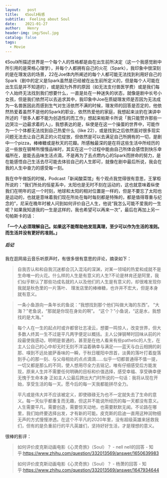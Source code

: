 ```yaml
---
layout:   post
title:   《Soul》有感
subtitle:  Feeling about Soul
date:    2021-01-27
author:   Henry
header-img: img/Soul.jpg
catalog: false
tags:
  - Movie
---
```



《Soul》所描述世界是一个每个人的性格都是由在出生前所决定（这一个我感觉剧中所引用的是荣格心理学），并每个人都拥有自己的火花（Spark），我印象中很深刻的是在理发店的场景，22在Joe体内所阐述的每个人都可能无法找到利用好自己的Spark（剧中的定义是Spark虽然是已经被在出生前所定义的，但是每个人可能在出生后是并不知道的），或是因为外界的原因（如无法支付兽医学费）或是我们每个人始终无法找到我们想要什么，一直是处在一种迷失的状态，就像是剧中长号小女孩，但是我们依然可以去追求其中，我印象中Joe在质疑理发师是否因为无法成为一名兽医因此而感到生气对生活依然不满的时候，理发师的回答是否定的，他依然热爱着虽然不是他的Spark的职业，依然热爱他的家庭，我想起来淡豹在演讲中所述的「很多人都不能为创造性的而工作」想起来帕斯卡所说「我只能赞许那些一边哭泣一边最求着的人」，我想表达的是，纵使是在这一个操蛋的世界中，可能作为一个个体都无法找到自己热爱什么（like 22），或是找到之后依然面对很多现实问题无法去让自己真正的火花绽放，但依然是可以去满足自己所拥有的一切，是剧中一个pizza，棒棒糖或是秋天的花瓣。所感触最深的是在将这些生活中所经历的这一些放在钢琴所慢慢品味时，其实在这一个过程中能由自己所体会感悟到快乐幸福所在，是能去品味生活点滴，不是再为了去点燃内心的Spark而拼命的努力，是在能感悟自己生活去尽可能去体验自己的人生即可，就像在剧中最后所说，我会在我的人生中奋力的感受每一刻。

我在中午做饭的时候，Podcast「新闻酸菜馆」有个观点我觉得很有意思，王掌柜所说的：“我们所处的恒星系中，太阳也是无时不刻在运动的，这也就意味着纵使我们在明年的这一个时刻，地球和太阳的相对位置是一样的，但是不要忘了太阳也是运动的，也就是意味着我们现在所处在每时每刻都是特殊的，都是值得尊重与纪念的”，尼采在晚年时被人问到如何评价自己人生，他说“我怎么可能不爱我的一生呢？如果我知道我的一生是这样的，我也希望可以再来一次”，最后在再加上另一句帕斯卡的话：

**「一个人必须理解自己。如果这不能帮助他发现真理，至少可以作为生活的准则。而生活并没有更好的准则。」**

##### 后记
我在逛网易云音乐听原声时，有很多很有意思的评论，摘录如下：
> 自我否认和和自我沉迷都会沉入混沌的深渊，对某一领域的热爱和成就不是生命唯一的火花。什么样的人生是有意义的人生?不论是林肯还是阿里，我们似乎默认了那些功成名就的人以及他们的人生是有意义的，却很难发现你我就是秋色里的一片落叶、 理发店里的棒棒糖，也许并不宏大，但是本身就有意义。

> 一条小鱼游向一条年长的鱼说：“我想找到那个他们叫做大海的东西”。 “大海？”老鱼说，“那就是你现在身处的啊”。 “这个？”小鱼说，“这是水，我想找的是大海。”

> 每个人在一生的起点时或许都曾壮志凌云，想要一鸣惊人，改变世界，但大多数人终其一生不过是平凡两字便足以概括。主人公弹钢琴时回味从前的片段最使我感动，明明是普通的，甚至是在他人看来有些pathetic的人生，在主人公自己的心中却无时无刻不洋溢着确幸与满足——蓝天与白云相拥的刹那、嗅到不远处披萨香味的一瞬，于秋日暖阳中昂首，淡黄的落叶打着旋落到手心的那一刻、与父母相处的点点滴滴......似乎一切都普通得不值一提，一切又都是那么的不同，使人想用尽全力去铭记，唯有仔细感受后方能发现，原来人生并不需要任何明确的目标和价值选择，感受幸福、享受确幸便无愧于生命本身 正如主人公最后跨出大门时所说的一句话：我将从现在开始，享受生活的每一天。愿今后的每一天我都能拼尽全力。

> 平凡或是伟大并不应该被定义，即使碌碌无为也不一定就失去了生命的意义。每一天似乎都重复而无趣，但这并不能说所经历的每一天都没有意义。人生需要平凡，需要创造，需要惊天动地，也需要默默无闻。不论路在哪里，我们始终要选择出发，才有新的可能。皮克斯的启迪一直用这种润物细无声的方式慢慢渗透。在这个不平凡的2020年里，没有超级英雄来拯救我们，但有的是负重前行的平凡英雄们，坚持好好生活，才是理想的意义。

很棒的影评：
> 如何评价皮克斯动画电影《心灵奇旅》（Soul）？ - nell nell的回答 - 知乎:https://www.zhihu.com/question/332013569/answer/1650639983

> 如何评价皮克斯动画电影《心灵奇旅》（Soul）？ - 杨萧的回答 - 知乎:https://www.zhihu.com/question/332013569/answer/1647934644